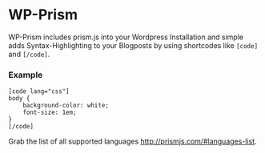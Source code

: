 # WP-Prism
WP-Prism includes prism.js into your Wordpress Installation and simple adds Syntax-Highlighting to your Blogposts by using shortcodes like `[code]` and `[/code]`.

### Example
    [code lang="css"]
    body {
        background-color: white;
        font-size: 1em;
    }
    [/code]

Grab the list of all supported languages <http://prismjs.com/#languages-list>.
